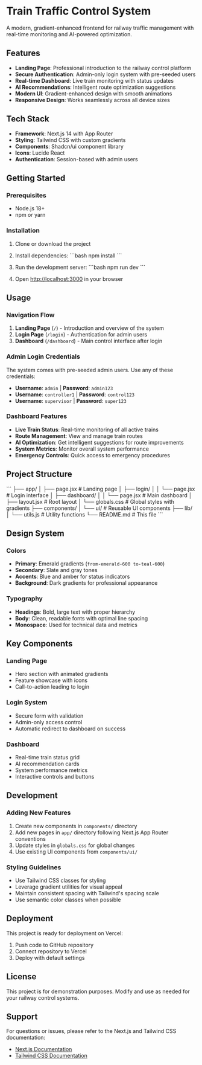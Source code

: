 # Train Traffic Control System

A modern, gradient-enhanced frontend for railway traffic management with real-time monitoring and AI-powered optimization.

## Features

- **Landing Page**: Professional introduction to the railway control platform
- **Secure Authentication**: Admin-only login system with pre-seeded users
- **Real-time Dashboard**: Live train monitoring with status updates
- **AI Recommendations**: Intelligent route optimization suggestions
- **Modern UI**: Gradient-enhanced design with smooth animations
- **Responsive Design**: Works seamlessly across all device sizes

## Tech Stack

- **Framework**: Next.js 14 with App Router
- **Styling**: Tailwind CSS with custom gradients
- **Components**: Shadcn/ui component library
- **Icons**: Lucide React
- **Authentication**: Session-based with admin users

## Getting Started

### Prerequisites

- Node.js 18+ 
- npm or yarn

### Installation

1. Clone or download the project
2. Install dependencies:
   \`\`\`bash
   npm install
   \`\`\`

3. Run the development server:
   \`\`\`bash
   npm run dev
   \`\`\`

4. Open [http://localhost:3000](http://localhost:3000) in your browser

## Usage

### Navigation Flow

1. **Landing Page** (`/`) - Introduction and overview of the system
2. **Login Page** (`/login`) - Authentication for admin users
3. **Dashboard** (`/dashboard`) - Main control interface after login

### Admin Login Credentials

The system comes with pre-seeded admin users. Use any of these credentials:

- **Username**: `admin` | **Password**: `admin123`
- **Username**: `controller1` | **Password**: `control123`
- **Username**: `supervisor` | **Password**: `super123`

### Dashboard Features

- **Live Train Status**: Real-time monitoring of all active trains
- **Route Management**: View and manage train routes
- **AI Optimization**: Get intelligent suggestions for route improvements
- **System Metrics**: Monitor overall system performance
- **Emergency Controls**: Quick access to emergency procedures

## Project Structure

\`\`\`
├── app/
│   ├── page.jsx              # Landing page
│   ├── login/
│   │   └── page.jsx          # Login interface
│   ├── dashboard/
│   │   └── page.jsx          # Main dashboard
│   ├── layout.jsx            # Root layout
│   └── globals.css           # Global styles with gradients
├── components/
│   └── ui/                   # Reusable UI components
├── lib/
│   └── utils.js              # Utility functions
└── README.md                 # This file
\`\`\`

## Design System

### Colors
- **Primary**: Emerald gradients (`from-emerald-600 to-teal-600`)
- **Secondary**: Slate and gray tones
- **Accents**: Blue and amber for status indicators
- **Background**: Dark gradients for professional appearance

### Typography
- **Headings**: Bold, large text with proper hierarchy
- **Body**: Clean, readable fonts with optimal line spacing
- **Monospace**: Used for technical data and metrics

## Key Components

### Landing Page
- Hero section with animated gradients
- Feature showcase with icons
- Call-to-action leading to login

### Login System
- Secure form with validation
- Admin-only access control
- Automatic redirect to dashboard on success

### Dashboard
- Real-time train status grid
- AI recommendation cards
- System performance metrics
- Interactive controls and buttons

## Development

### Adding New Features

1. Create new components in `components/` directory
2. Add new pages in `app/` directory following Next.js App Router conventions
3. Update styles in `globals.css` for global changes
4. Use existing UI components from `components/ui/`

### Styling Guidelines

- Use Tailwind CSS classes for styling
- Leverage gradient utilities for visual appeal
- Maintain consistent spacing with Tailwind's spacing scale
- Use semantic color classes when possible

## Deployment

This project is ready for deployment on Vercel:

1. Push code to GitHub repository
2. Connect repository to Vercel
3. Deploy with default settings

## License

This project is for demonstration purposes. Modify and use as needed for your railway control systems.

## Support

For questions or issues, please refer to the Next.js and Tailwind CSS documentation:
- [Next.js Documentation](https://nextjs.org/docs)
- [Tailwind CSS Documentation](https://tailwindcss.com/docs)
